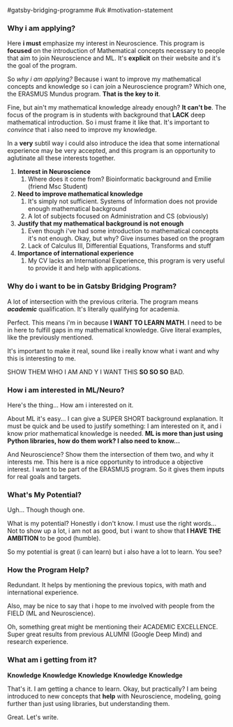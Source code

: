 #gatsby-bridging-programme #uk #motivation-statement

### Why i am applying?

Here **i must** emphasize my interest in Neuroscience. This program is **focused** on the introduction of Mathematical concepts necessary to people that aim to join Neuroscience and ML. It's **explicit** on their website and it's the goal of the program.

So *why i am applying?* Because i want to improve my mathematical concepts and knowledge so i can join a Neuroscience program? Which one, the ERASMUS Mundus program. **That is the key to it**. 

Fine, but ain't my mathematical knowledge already enough? **It can't be**. The focus of the program is in students with background that **LACK** deep mathematical introduction. So i must frame it like that. It's important to *convince* that i also need to improve my knowledge.

In a **very** subtil way i could also introduce the idea that some international experience may be very accepted, and this program is an opportunity to aglutinate all these interests together.


1. **Interest in Neuroscience**
	1. Where does it come from? Bioinformatic background and Emilie (friend Msc Student)
2. **Need to improve mathematical knowledge**
	1.  It's simply not sufficient. Systems of Information does not provide enough mathematical background
	2. A lot of subjects focused on Administration and CS (obviously)
3. **Justify that my mathematical background is not enough**
	1. Even though i've had some introduction to mathematical concepts it's not enough. Okay, but why? Give insumes based on the program
	2. Lack of Calculus III, Differential Equations, Transforms and stuff
4. **Importance of international experience**
	1. My CV lacks an International Experience, this program is very useful to provide it and help with applications.

### Why do i want to be in Gatsby Bridging Program?

A lot of intersection with the previous criteria. The program means ***academic*** qualification. It's literally qualifying for academia. 

Perfect. This means i'm in because **I WANT TO LEARN MATH**. I need to be in here to fulfill gaps in my mathematical knowledge. Give literal examples, like the previously mentioned. 

It's important to make it real, sound like i really know what i want and why this is interesting to me.

SHOW THEM WHO I AM AND Y I WANT THIS **SO SO SO** BAD.

### How i am interested in ML/Neuro?

Here's the thing... How am i interested on it. 

About ML it's easy... I can give a SUPER SHORT background explanation. It must be quick and be used to justify something: I am interested on it, and i know prior mathematical knowledge is needed. **ML is more than just using Python libraries, how do them work? I also need to know...**

And Neuroscience? Show them the intersection of them two, and why it interests me. This here is a nice opportunity to introduce a objective interest. I want to be part of the ERASMUS program. So it gives them inputs for real goals and targets.

### What's My Potential?

Ugh... Though though one.

What is my potential? Honestly i don't know. I must use the right words... Not to show up a lot, i am not as good, but i want to show that **I HAVE THE AMBITION** to be good (humble).

So my potential is great (i can learn) but i also have a lot to learn. You see?

### How the Program Help?

Redundant. It helps by mentioning the previous topics, with math and international experience. 

Also, may be nice to say that i hope to me involved with people from the FIELD (ML and Neuroscience). 

Oh, something great might be mentioning their ACADEMIC EXCELLENCE. Super great results from previous ALUMNI (Google Deep Mind) and research experience. 

### What am i getting from it?

**Knowledge** **Knowledge** **Knowledge** **Knowledge** **Knowledge** 

That's it. I am getting a chance to learn. Okay, but practically? I am being introduced to new concepts that **help** with Neuroscience, modeling, going further than just using libraries, but understanding them.

Great. Let's write.


